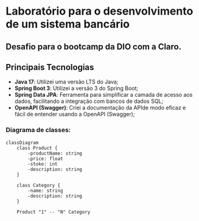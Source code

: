 # Laboratório para o desenvolvimento de um sistema bancário
## Desafio para o bootcamp da DIO com a Claro.

## Principais Tecnologias
- **Java 17**: Utilizei uma versão LTS do Java;
- **Spring Boot 3**: Utilizei a versão 3 do Spring Boot;
- **Spring Data JPA**: Ferramenta para simplificar a camada de acesso aos dados, facilitando a integração com bancos de dados SQL;
- **OpenAPI (Swagger)**: Criei a documentação da APIde modo eficaz e fácil de entender usando a OpenAPI (Swagger);

### Diagrama de classes:
```mermaid
classDiagram
    class Product {
        -productName: string
        -price: float
        -stoke: int
        -description: string
    }

    class Category {
        -name: string
        -description: string
    }

    Product "1" -- "N" Category
```
